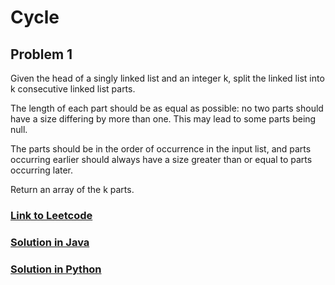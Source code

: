 # Cycle

## Problem 1

Given the head of a singly linked list and an integer k, split the linked list into k consecutive linked list parts.

The length of each part should be as equal as possible: no two parts should have a size differing by more than one. This may lead to some parts being null.

The parts should be in the order of occurrence in the input list, and parts occurring earlier should always have a size greater than or equal to parts occurring later.

Return an array of the k parts.


### [Link to Leetcode](https://leetcode.com/problems/linked-list-cycle/)
### [Solution in Java](Solution.java#L5)
### [Solution in Python](solution.py#L3)

